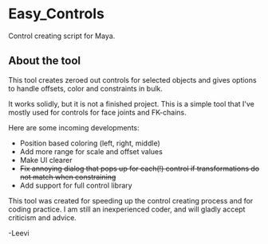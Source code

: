 # Easy_Controls
Control creating script for Maya. 


## About the tool

This tool creates zeroed out controls for selected objects and gives options to handle offsets, color and constraints in bulk.

It works solidly, but it is not a finished project.
This is a simple tool that I've mostly used for controls for face joints and FK-chains.

Here are some incoming developments:
* Position based coloring (left, right, middle)
* Add more range for scale and offset values
* Make UI clearer
* ~~Fix annoying dialog that pops up for each(!) control if transformations do not match when constraining~~
* Add support for full control library

This tool was created for speeding up the control creating process and for coding practice. I am still an inexperienced coder, and will gladly accept criticism and advice.

-Leevi
